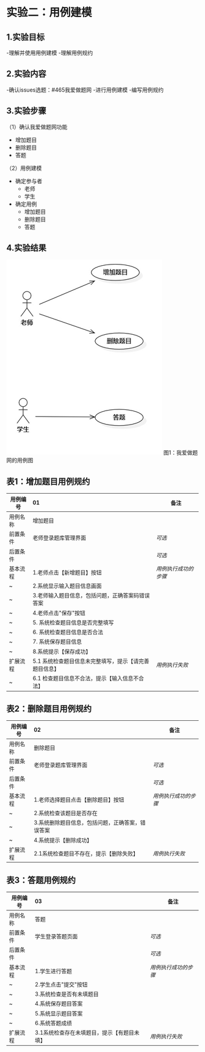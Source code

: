 # 实验二：用例建模

## 1.实验目标

-理解并使用用例建模
-理解用例规约

## 2.实验内容

-确认issues选题：#465我爱做题网
-进行用例建模
-编写用例规约

## 3.实验步骤

（1）确认我爱做题网功能
- 增加题目
- 删除题目
- 答题

（2）用例建模
- 确定参与者
    - 老师
    - 学生
- 确定用例
    - 增加题目
    - 删除题目
    - 答题

## 4.实验结果

![用例图](./Lab2_UseCaseDiagram.jpg)
图1：我爱做题网的用例图

## 表1：增加题目用例规约  

用例编号  | 01 | 备注  
-|:-|-  
用例名称  | 增加题目  |   
前置条件  |   老师登录题库管理界面   | *可选*   
后置条件  |      | *可选*   
基本流程  | 1.老师点击【新增题目】按钮  |*用例执行成功的步骤*   
~| 2.系统显示输入题目信息画面  | 
~| 3.老师输入题目信息，包括问题，正确答案码错误答案  |  
~| 4.老师点击"保存"按钮  | 
~| 5. 系统检查题目信息是否完整填写 |
~| 6. 系统检查题目信息是否合法 |
~| 7. 系统保存题目信息 |
~| 8.系统提示【保存成功】 | 
扩展流程  | 5.1 系统检查题目信息未完整填写，提示【请完善题目信息】  |*用例执行失败* 
~| 6.1 检查题目信息不合法，提示【输入信息不合法】  |

## 表2：删除题目用例规约  

用例编号  | 02 | 备注  
-|:-|-  
用例名称  | 删除题目  |   
前置条件  |   老师登录题库管理界面  | *可选*   
后置条件  |      | *可选*   
基本流程  | 1.老师选择题目点击【删除题目】按钮  |*用例执行成功的步骤*  
~| 2.系统检查该题目是否存在  |  
~| 3.系统删除题目信息，包括问题，正确答案，错误答案  |
~| 4.系统提示【删除成功】  |   
扩展流程  | 2.1系统检查题目不存在，提示【删除失败】   |*用例执行失败*    

## 表3：答题用例规约  

用例编号  | 03 | 备注  
-|:-|-  
用例名称  | 答题  |   
前置条件  |   学生登录答题页面  | *可选*   
后置条件  |      | *可选*   
基本流程  | 1.学生进行答题  |*用例执行成功的步骤*  
~| 2.学生点击"提交"按钮  |  
~| 3.系统检查是否有未填题目  |   
~| 4.系统保存题目答案  | 
~| 5.系统显示题目答案  | 
~| 6.系统答题成绩  | 
扩展流程  | 3.1系统检查存在未填题目，提示【有题目未填】   |*用例执行失败*    
